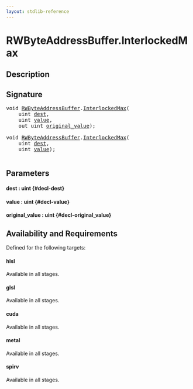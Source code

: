 ```yaml
---
layout: stdlib-reference
---
```


# RWByteAddressBuffer\.InterlockedMax

## Description





## Signature 

<pre>
<span class="code_keyword">void</span> <a href="/stdlib-reference/types/RWByteAddressBuffer/index" class="code_type">RWByteAddressBuffer</a>.<a href="/stdlib-reference/types/RWByteAddressBuffer/InterlockedMax">InterlockedMax</a>(
    <span class="code_keyword">uint</span> <a href="/stdlib-reference/types/RWByteAddressBuffer/InterlockedMax#decl-dest" class="code_param">dest</a>,
    <span class="code_keyword">uint</span> <a href="/stdlib-reference/types/RWByteAddressBuffer/InterlockedMax#decl-value" class="code_param">value</a>,
    <span class="code_keyword">out</span> <span class="code_keyword">uint</span> <a href="/stdlib-reference/types/RWByteAddressBuffer/InterlockedMax#decl-original_value" class="code_param">original_value</a>);

<span class="code_keyword">void</span> <a href="/stdlib-reference/types/RWByteAddressBuffer/index" class="code_type">RWByteAddressBuffer</a>.<a href="/stdlib-reference/types/RWByteAddressBuffer/InterlockedMax">InterlockedMax</a>(
    <span class="code_keyword">uint</span> <a href="/stdlib-reference/types/RWByteAddressBuffer/InterlockedMax#decl-dest" class="code_param">dest</a>,
    <span class="code_keyword">uint</span> <a href="/stdlib-reference/types/RWByteAddressBuffer/InterlockedMax#decl-value" class="code_param">value</a>);

</pre>

## Parameters

#### dest  : uint {#decl-dest}
#### value  : uint {#decl-value}
#### original\_value  : uint {#decl-original_value}

## Availability and Requirements

Defined for the following targets:

#### hlsl
Available in all stages.

#### glsl
Available in all stages.

#### cuda
Available in all stages.

#### metal
Available in all stages.

#### spirv
Available in all stages.



